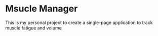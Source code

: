 # **Msucle Manager**
This is my personal project to create a single-page application to track muscle fatigue and volume
